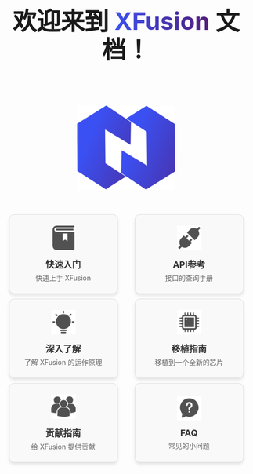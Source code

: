 <style> 
.card:hover {
    transform: scale(1.05);
}

 .grid-container {
    display: grid;
    grid-template-columns: repeat(3, 1fr); /* 默认 3 列布局 */
    gap: 10px;
    justify-items: center;
    margin-bottom: 48px;
  }

  /* 响应式调整 */
  @media screen and (max-width: 1024px) {
    .grid-container {
      grid-template-columns: repeat(2, 1fr); /* 改为 2 列布局 */
    }
  }

  @media screen and (max-width: 600px) {
    .grid-container {
      grid-template-columns: repeat(1, 1fr); /* 改为 1 列布局 */
    }
  }
</style>


<div style="text-align: center;">
  <h1 style="font-size: 3.5em;line-height: 1.2;">欢迎来到 <span style="
      background: linear-gradient(to right, #3b50f2, #521e79);
      -webkit-background-clip: text;
      -webkit-text-fill-color: transparent;
    ">XFusion</span> 文档！</h1>
</div>

<a href="https://coral-zone.cc" style="text-decoration: none;">
  <div style="width: 100%; display: flex; justify-content: center; align-items: center; margin: 0; padding-top: 50px; padding-bottom: 50px;">
      <img src="/image/icon.svg" alt="icon" style="width: 200px; height: auto;">
  </div>
</a>

<div class="grid-container" >
  <a href="zh_CN/get-started/" style="text-decoration: none;">
    <div class="card" style="width: 220px; height: 160px; background-color: #f9f9f9; border: 1px solid #e0e0e0; border-radius: 10px; display: flex; flex-direction: column; justify-content: center; align-items: center; box-shadow: 0 4px 6px rgba(0, 0, 0, 0.1); text-align: center; transition: transform 0.3s, box-shadow 0.3s;">
        <img src="/image/get_start.png" alt="Icon" style="width: 50px; height: 50px; margin-bottom: 15px;">
        <h3 style="font-size: 18px; color: #333; margin: 0;">快速入门</h3>
        <p style="font-size: 14px; color: #666; margin: 5px 0 0 0;">快速上手 XFusion</p>
    </div>
  </a>
  <a href="zh_CN/api-reference/" style="text-decoration: none;">
    <div class="card" style="width: 220px; height: 160px; background-color: #f9f9f9; border: 1px solid #e0e0e0; border-radius: 10px; display: flex; flex-direction: column; justify-content: center; align-items: center; box-shadow: 0 4px 6px rgba(0, 0, 0, 0.1); text-align: center; transition: transform 0.3s, box-shadow 0.3s;">
        <img src="/image/api-reference.png" alt="Icon" style="width: 50px; height: 50px; margin-bottom: 15px;">
        <h3 style="font-size: 18px; color: #333; margin: 0;">API参考</h3>
        <p style="font-size: 14px; color: #666; margin: 5px 0 0 0;">接口的查询手册</p>
    </div>
  </a>
  <a href="zh_CN/insight/" style="text-decoration: none;">
    <div class="card" style="width: 220px; height: 160px; background-color: #f9f9f9; border: 1px solid #e0e0e0; border-radius: 10px; display: flex; flex-direction: column; justify-content: center; align-items: center; box-shadow: 0 4px 6px rgba(0, 0, 0, 0.1); text-align: center; transition: transform 0.3s, box-shadow 0.3s;">
        <img src="/image/insight.png" alt="Icon" style="width: 50px; height: 50px; margin-bottom: 15px;">
        <h3 style="font-size: 18px; color: #333; margin: 0;">深入了解</h3>
        <p style="font-size: 14px; color: #666; margin: 5px 0 0 0;">了解 XFusion 的运作原理</p>
    </div>
  </a>
  <a href="zh_CN/porting/" style="text-decoration: none;">
    <div class="card" style="width: 220px; height: 160px; background-color: #f9f9f9; border: 1px solid #e0e0e0; border-radius: 10px; display: flex; flex-direction: column; justify-content: center; align-items: center; box-shadow: 0 4px 6px rgba(0, 0, 0, 0.1); text-align: center; transition: transform 0.3s, box-shadow 0.3s;">
        <img src="/image/porting.png" alt="Icon" style="width: 50px; height: 50px; margin-bottom: 15px;">
        <h3 style="font-size: 18px; color: #333; margin: 0;">移植指南</h3>
        <p style="font-size: 14px; color: #666; margin: 5px 0 0 0;">移植到一个全新的芯片</p>
    </div>
  </a>
  <a href="zh_CN/contribute/" style="text-decoration: none;">
    <div class="card" style="width: 220px; height: 160px; background-color: #f9f9f9; border: 1px solid #e0e0e0; border-radius: 10px; display: flex; flex-direction: column; justify-content: center; align-items: center; box-shadow: 0 4px 6px rgba(0, 0, 0, 0.1); text-align: center; transition: transform 0.3s, box-shadow 0.3s;">
        <img src="/image/contribute.png" alt="Icon" style="width: 50px; height: 50px; margin-bottom: 15px;">
        <h3 style="font-size: 18px; color: #333; margin: 0;">贡献指南</h3>
        <p style="font-size: 14px; color: #666; margin: 5px 0 0 0;">给 XFusion 提供贡献</p>
    </div>
  </a>
  <a href="zh_CN/FAQ/" style="text-decoration: none;">
    <div class="card" style="width: 220px; height: 160px; background-color: #f9f9f9; border: 1px solid #e0e0e0; border-radius: 10px; display: flex; flex-direction: column; justify-content: center; align-items: center; box-shadow: 0 4px 6px rgba(0, 0, 0, 0.1); text-align: center; transition: transform 0.3s, box-shadow 0.3s;">
        <img src="/image/FAQ.png" alt="Icon" style="width: 50px; height: 50px; margin-bottom: 15px;">
        <h3 style="font-size: 18px; color: #333; margin: 0;">FAQ</h3>
        <p style="font-size: 14px; color: #666; margin: 5px 0 0 0;">常见的小问题</p>
    </div>
  </a>
</div> 
